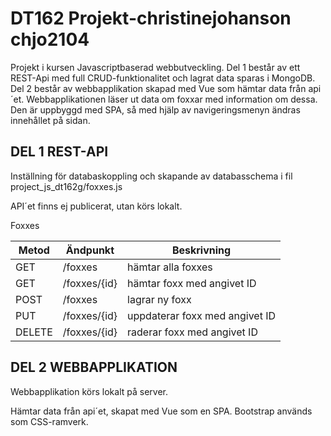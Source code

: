 # DT162 Projekt-christinejohanson chjo2104 

Projekt i kursen Javascriptbaserad webbutveckling. Del 1 består av ett REST-Api med full CRUD-funktionalitet och lagrat data sparas i MongoDB. Del 2 består av
webbapplikation skapad med Vue som hämtar data från api´et.
Webbapplikationen läser ut data om foxxar med information om dessa. Den är uppbyggd med SPA, så med hjälp av navigeringsmenyn ändras innehållet på sidan. 

## DEL 1 REST-API ##

Inställning för databaskoppling och skapande av databasschema i fil project_js_dt162g/foxxes.js

API´et finns ej publicerat, utan körs lokalt. 

Foxxes

| Metod | Ändpunkt | Beskrivning |
| --- | --- | --- |
| GET | /foxxes | hämtar alla foxxes |
| GET | /foxxes/{id} | hämtar foxx med angivet ID |
| POST | /foxxes | lagrar ny foxx |
| PUT | /foxxes/{id} | uppdaterar foxx med angivet ID |
| DELETE | /foxxes/{id} | raderar foxx med angivet ID |


## DEL 2 WEBBAPPLIKATION ##

Webbapplikation körs lokalt på server. 

Hämtar data från api´et, skapat med Vue som en SPA. Bootstrap används som CSS-ramverk. 
